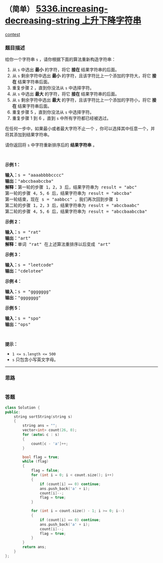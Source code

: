 # `（简单）` [5336.increasing-decreasing-string 上升下降字符串](https://leetcode-cn.com/problems/increasing-decreasing-string/)

[contest](https://leetcode-cn.com/contest/biweekly-contest-21/problems/increasing-decreasing-string/)

### 题目描述
<p>给你一个字符串&nbsp;<code>s</code>&nbsp;，请你根据下面的算法重新构造字符串：</p>

<ol>
	<li>从 <code>s</code>&nbsp;中选出 <strong>最小</strong>&nbsp;的字符，将它 <strong>接在</strong>&nbsp;结果字符串的后面。</li>
	<li>从 <code>s</code>&nbsp;剩余字符中选出&nbsp;<strong>最小</strong>&nbsp;的字符，且该字符比上一个添加的字符大，将它 <strong>接在</strong>&nbsp;结果字符串后面。</li>
	<li>重复步骤 2 ，直到你没法从 <code>s</code>&nbsp;中选择字符。</li>
	<li>从 <code>s</code>&nbsp;中选出 <strong>最大</strong>&nbsp;的字符，将它 <strong>接在</strong>&nbsp;结果字符串的后面。</li>
	<li>从 <code>s</code>&nbsp;剩余字符中选出&nbsp;<strong>最大</strong>&nbsp;的字符，且该字符比上一个添加的字符小，将它 <strong>接在</strong>&nbsp;结果字符串后面。</li>
	<li>重复步骤 5&nbsp;，直到你没法从 <code>s</code>&nbsp;中选择字符。</li>
	<li>重复步骤 1 到 6 ，直到 <code>s</code>&nbsp;中所有字符都已经被选过。</li>
</ol>

<p>在任何一步中，如果最小或者最大字符不止一个&nbsp;，你可以选择其中任意一个，并将其添加到结果字符串。</p>

<p>请你返回将&nbsp;<code>s</code>&nbsp;中字符重新排序后的 <strong>结果字符串</strong> 。</p>

<p>&nbsp;</p>

<p><strong>示例 1：</strong></p>

<pre><strong>输入：</strong>s = "aaaabbbbcccc"
<strong>输出：</strong>"abccbaabccba"
<strong>解释：</strong>第一轮的步骤 1，2，3 后，结果字符串为 result = "abc"
第一轮的步骤 4，5，6 后，结果字符串为 result = "abccba"
第一轮结束，现在 s = "aabbcc" ，我们再次回到步骤 1
第二轮的步骤 1，2，3 后，结果字符串为 result = "abccbaabc"
第二轮的步骤 4，5，6 后，结果字符串为 result = "abccbaabccba"
</pre>

<p><strong>示例 2：</strong></p>

<pre><strong>输入：</strong>s = "rat"
<strong>输出：</strong>"art"
<strong>解释：</strong>单词 "rat" 在上述算法重排序以后变成 "art"
</pre>

<p><strong>示例 3：</strong></p>

<pre><strong>输入：</strong>s = "leetcode"
<strong>输出：</strong>"cdelotee"
</pre>

<p><strong>示例 4：</strong></p>

<pre><strong>输入：</strong>s = "ggggggg"
<strong>输出：</strong>"ggggggg"
</pre>

<p><strong>示例 5：</strong></p>

<pre><strong>输入：</strong>s = "spo"
<strong>输出：</strong>"ops"
</pre>

<p>&nbsp;</p>

<p><strong>提示：</strong></p>

<ul>
	<li><code>1 &lt;= s.length &lt;= 500</code></li>
	<li><code>s</code>&nbsp;只包含小写英文字母。</li>
</ul>

            

---
### 思路
```
```



### 答题
``` C++
class Solution {
public:
    string sortString(string s) 
	{
		string ans = "";
		vector<int> count(26, 0);
		for (auto& c : s)
		{
			count[c - 'a']++;
		}

		bool flag = true;
		while (flag)
		{
			flag = false;
			for (int i = 0; i < count.size(); i++)
			{
				if (count[i] == 0) continue;
                ans.push_back('a' + i);
				count[i]--;
                flag = true;
			}

            for (int i = count.size() - 1; i >= 0; i--)
            {
                if (count[i] == 0) continue;
                ans.push_back('a' + i);
                count[i]--;
                flag = true;
            }
		}
		return ans;
    }
};
```




